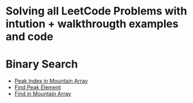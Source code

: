 # Solving all LeetCode Problems with intution + walkthrougth examples and code

# Binary Search 

- [Peak Index in Mountain Array](./PeakIndexOfMountainArray)
- [Find Peak Element](./FindPeakElement)
- [Find in Mountain Array](./FindMountainArray/)